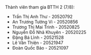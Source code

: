 Thành viên tham gia BTTH 2 (7/8):

- Trần Thị Anh Thư - 20520792
- An Trương Tường Vi - 20520856
- Trương Thị Mai Trinh - 20520825
- Nguyễn Đỗ Nhã Khuyên - 20520225
- Đặng Bá Lĩnh - 20521528
- Lê Văn Thiện - 20521947
- Đoàn Quốc Bảo - 20521097
